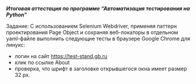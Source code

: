 
***Итоговая аттестация по программе
 “Автоматизация тестирования на Python”***
 
 
 
 Задание: 
С использованием Selenium Webdriver, применяя паттерн проектирования Page Object и сохраняя веб-локаторы в отдельном yaml-файле выполнить следующие тесты в браузере Google Chrome для линукс: 
- логин на сайт https://test-stand.gb.ru 
- клик по ссылке About 
- проверка, что шрифт в заголовке открывшегося окна имеет размер 32 px. 


